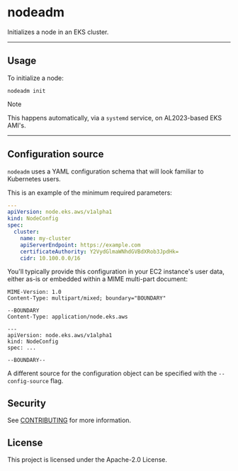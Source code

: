 # nodeadm

Initializes a node in an EKS cluster.

---

## Usage

To initialize a node:
```
nodeadm init
```

> [!NOTE]
> This happens automatically, via a `systemd` service, on AL2023-based EKS AMI's.

---

## Configuration source

`nodeadm` uses a YAML configuration schema that will look familiar to Kubernetes users.

This is an example of the minimum required parameters:
```yaml
---
apiVersion: node.eks.aws/v1alpha1
kind: NodeConfig
spec:
  cluster:
    name: my-cluster
    apiServerEndpoint: https://example.com
    certificateAuthority: Y2VydGlmaWNhdGVBdXRob3JpdHk=
    cidr: 10.100.0.0/16
```

You'll typically provide this configuration in your EC2 instance's user data, either as-is or embedded within a MIME multi-part document:
```
MIME-Version: 1.0
Content-Type: multipart/mixed; boundary="BOUNDARY"

--BOUNDARY
Content-Type: application/node.eks.aws

---
apiVersion: node.eks.aws/v1alpha1
kind: NodeConfig
spec: ...

--BOUNDARY--
```

A different source for the configuration object can be specified with the `--config-source` flag.

## Security

See [CONTRIBUTING](CONTRIBUTING.md#security-issue-notifications) for more information.

## License

This project is licensed under the Apache-2.0 License.
